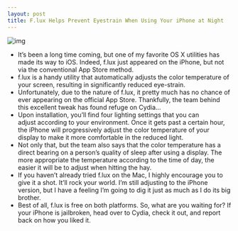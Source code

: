 ```yaml
---
layout: post
title: F.lux Helps Prevent Eyestrain When Using Your iPhone at Night
---
```

![img](http://media.idownloadblog.com/wp-content/uploads/2011/09/f.lux_.jpg)
* It’s been a long time coming, but one of my favorite OS X utilities has made its way to iOS. Indeed, f.lux just appeared on the iPhone, but not via the conventional App Store method.
* f.lux is a handy utility that automatically adjusts the color temperature of your screen, resulting in significantly reduced eye-strain.
* Unfortunately, due to the nature of f.lux, it pretty much has no chance of ever appearing on the official App Store. Thankfully, the team behind this excellent tweak has found refuge on Cydia…
* Upon installation, you’ll find four lighting settings that you can adjust according to your environment. Once it gets past a certain hour, the iPhone will progressively adjust the color temperature of your display to make it more comfortable in the reduced light.
* Not only that, but the team also says that the color temperature has a direct bearing on a person’s quality of sleep after using a display. The more appropriate the temperature according to the time of day, the easier it will be to adjust when hitting the hay.
* If you haven’t already tried f.lux on the Mac, I highly encourage you to give it a shot. It’ll rock your world. I’m still adjusting to the iPhone version, but I have a feeling I’m going to dig it just as much as I do its big brother.
* Best of all, f.lux is free on both platforms. So, what are you waiting for? If your iPhone is jailbroken, head over to Cydia, check it out, and report back on how you liked it.

